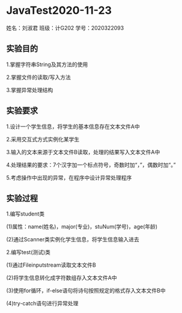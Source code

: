 # JavaTest2020-11-23
姓名：刘淑君 班级：计G202 学号：2020322093

## 实验目的

1.掌握字符串String及其方法的使用

2.掌握文件的读取/写入方法

3.掌握异常处理结构

## 实验要求

1.设计一个学生信息，将学生的基本信息存在文本文件A中

2.采用交互式方式实例化某学生

3.输入的文本来源于文本文件B读取，处理的结果写入文本文件A中

4.处理结果的要求：7个汉字加一个标点符号，奇数时加“，”，偶数时加“。”

5.考虑操作中出现的异常，在程序中设计异常处理程序

## 实验过程
1.编写student类

   (1)属性：name(姓名)，major(专业)，stuNum(学号)，age(年龄)

   (2)通过Scanner类实例化学生信息，将学生信息输入进去

2.编写test(测试)类

   (1)通过Fileinputstream读取文本文件B

   (2)将学生信息转化成字符数组存入文本文件A中

   (3)使用for循环，if-else语句将诗句按照规定的格式存入文本文件B中

   (4)try-catch语句进行异常处理
